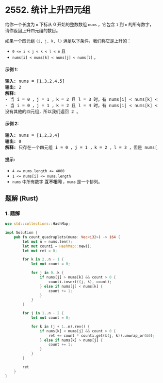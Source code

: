 # 2552. 统计上升四元组
给你一个长度为 `n` 下标从 0 开始的整数数组 `nums` ，它包含 `1` 到 `n` 的所有数字，请你返回上升四元组的数目。

如果一个四元组 `(i, j, k, l)` 满足以下条件，我们称它是上升的：
* `0 <= i < j < k < l < n` 且
* `nums[i] < nums[k] < nums[j] < nums[l]` 。

#### 示例 1:
<pre>
<strong>输入:</strong> nums = [1,3,2,4,5]
<strong>输出:</strong> 2
<strong>解释:</strong>
- 当 i = 0 ，j = 1 ，k = 2 且 l = 3 时，有 nums[i] < nums[k] < nums[j] < nums[l] 。
- 当 i = 0 ，j = 1 ，k = 2 且 l = 4 时，有 nums[i] < nums[k] < nums[j] < nums[l] 。
没有其他的四元组，所以我们返回 2 。
</pre>

#### 示例 2:
<pre>
<strong>输入:</strong> nums = [1,2,3,4]
<strong>输出:</strong> 0
<strong>解释:</strong> 只存在一个四元组 i = 0 ，j = 1 ，k = 2 ，l = 3 ，但是 nums[j] < nums[k] ，所以我们返回 0 。
</pre>

#### 提示:
* `4 <= nums.length <= 4000`
* `1 <= nums[i] <= nums.length`
* `nums` 中所有数字 **互不相同** ，`nums` 是一个排列。

## 题解 (Rust)

### 1. 题解
```Rust
use std::collections::HashMap;

impl Solution {
    pub fn count_quadruplets(nums: Vec<i32>) -> i64 {
        let mut n = nums.len();
        let mut counti = HashMap::new();
        let mut ret = 0;

        for k in 2..n - 1 {
            let mut count = 0;

            for j in 0..k {
                if nums[j] > nums[k] && count > 0 {
                    counti.insert((j, k), count);
                } else if nums[j] < nums[k] {
                    count += 1;
                }
            }
        }

        for j in 1..n - 2 {
            let mut count = 0;

            for k in (j + 1..n).rev() {
                if nums[k] < nums[j] && count > 0 {
                    ret += count * counti.get(&(j, k)).unwrap_or(&0);
                } else if nums[k] > nums[j] {
                    count += 1;
                }
            }
        }

        ret
    }
}
```
